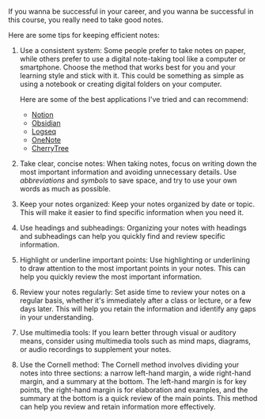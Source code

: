 If you wanna be successful in your career, and you wanna be successful in this course, you really need to take good notes.

Here are some tips for keeping efficient notes:

1.  Use a consistent system: Some people prefer to take notes on paper, while others prefer to use a digital note-taking tool like a computer or smartphone. Choose the method that works best for you and your learning style and stick with it. This could be something as simple as using a notebook or creating digital folders on your computer.

	Here are some of the best applications I've tried and can recommend:
	- [Notion](https://www.notion.so/)
	- [Obsidian](https://obsidian.md/)
	- [Logseq](https://logseq.com/)
	- [OneNote](https://www.onenote.com/download)
	- [CherryTree]([https://www.giuspen.com/cherrytree/](https://www.giuspen.com/cherrytree))

2. Take clear, concise notes: When taking notes, focus on writing down the most important information and avoiding unnecessary details. Use *abbreviations* and *symbols* to save space, and try to use your own words as much as possible. 
3. Keep your notes organized: Keep your notes organized by date or topic. This will make it easier to find specific information when you need it.
4.  Use headings and subheadings: Organizing your notes with headings and subheadings can help you quickly find and review specific information.
5.  Highlight or underline important points: Use highlighting or underlining to draw attention to the most important points in your notes. This can help you quickly review the most important information.
6.  Review your notes regularly: Set aside time to review your notes on a regular basis, whether it's immediately after a class or lecture, or a few days later. This will help you retain the information and identify any gaps in your understanding.
7. Use multimedia tools: If you learn better through visual or auditory means, consider using multimedia tools such as mind maps, diagrams, or audio recordings to supplement your notes.
8.  Use the Cornell method: The Cornell method involves dividing your notes into three sections: a narrow left-hand margin, a wide right-hand margin, and a summary at the bottom. The left-hand margin is for key points, the right-hand margin is for elaboration and examples, and the summary at the bottom is a quick review of the main points. This method can help you review and retain information more effectively.
